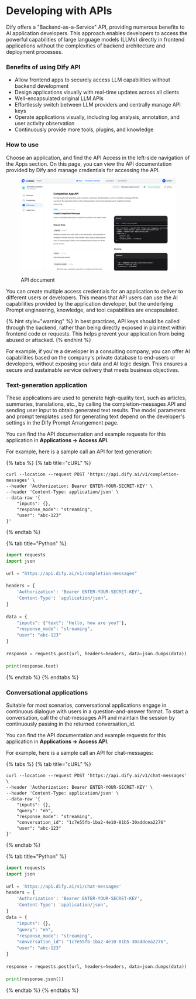 # Developing with APIs

Dify offers a "Backend-as-a-Service" API, providing numerous benefits to AI application developers. This approach enables developers to access the powerful capabilities of large language models (LLMs) directly in frontend applications without the complexities of backend architecture and deployment processes.

### Benefits of using Dify API

* Allow frontend apps to securely access LLM capabilities without backend development
* Design applications visually with real-time updates across all clients
* Well-encapsulated original LLM APIs
* Effortlessly switch between LLM providers and centrally manage API keys
* Operate applications visually, including log analysis, annotation, and user activity observation
* Continuously provide more tools, plugins, and knowledge

### How to use

Choose an application, and find the API Access in the left-side navigation of the Apps section. On this page, you can view the API documentation provided by Dify and manage credentials for accessing the API.

<figure><img src="/en/.gitbook/assets/guides\application-publishing\launch-your-webapp-quickly/API Access.png" alt=""><figcaption><p>API document</p></figcaption></figure>

You can create multiple access credentials for an application to deliver to different users or developers. This means that API users can use the AI capabilities provided by the application developer, but the underlying Prompt engineering, knowledge, and tool capabilities are encapsulated.

{% hint style="warning" %}
In best practices, API keys should be called through the backend, rather than being directly exposed in plaintext within frontend code or requests. This helps prevent your application from being abused or attacked.
{% endhint %}

For example, if you're a developer in a consulting company, you can offer AI capabilities based on the company's private database to end-users or developers, without exposing your data and AI logic design. This ensures a secure and sustainable service delivery that meets business objectives.

### Text-generation application

These applications are used to generate high-quality text, such as articles, summaries, translations, etc., by calling the completion-messages API and sending user input to obtain generated text results. The model parameters and prompt templates used for generating text depend on the developer's settings in the Dify Prompt Arrangement page.

You can find the API documentation and example requests for this application in **Applications -> Access API**.

For example, here is a sample call an API for text generation:

{% tabs %}
{% tab title="cURL" %} 
```
curl --location --request POST 'https://api.dify.ai/v1/completion-messages' \
--header 'Authorization: Bearer ENTER-YOUR-SECRET-KEY' \
--header 'Content-Type: application/json' \
--data-raw '{
    "inputs": {},
    "response_mode": "streaming",
    "user": "abc-123"
}'
```
{% endtab %}

{% tab title="Python" %} 
```python
import requests
import json

url = "https://api.dify.ai/v1/completion-messages"

headers = {
    'Authorization': 'Bearer ENTER-YOUR-SECRET-KEY',
    'Content-Type': 'application/json',
}

data = {
    "inputs": {"text": 'Hello, how are you?'},
    "response_mode": "streaming",
    "user": "abc-123"
}

response = requests.post(url, headers=headers, data=json.dumps(data))

print(response.text)
```
{% endtab %}
{% endtabs %}

### Conversational applications

Suitable for most scenarios, conversational applications engage in continuous dialogue with users in a question-and-answer format. To start a conversation, call the chat-messages API and maintain the session by continuously passing in the returned conversation\_id.

You can find the API documentation and example requests for this application in **Applications -> Access API**.

For example, here is a sample call an API for chat-messages:

{% tabs %}
{% tab title="cURL" %} 
```
curl --location --request POST 'https://api.dify.ai/v1/chat-messages' \
--header 'Authorization: Bearer ENTER-YOUR-SECRET-KEY' \
--header 'Content-Type: application/json' \
--data-raw '{
    "inputs": {},
    "query": "eh",
    "response_mode": "streaming",
    "conversation_id": "1c7e55fb-1ba2-4e10-81b5-30addcea2276"
    "user": "abc-123"
}'

```
{% endtab %}

{% tab title="Python" %} 
```python
import requests
import json

url = 'https://api.dify.ai/v1/chat-messages'
headers = {
    'Authorization': 'Bearer ENTER-YOUR-SECRET-KEY',
    'Content-Type': 'application/json',
}
data = {
    "inputs": {},
    "query": "eh",
    "response_mode": "streaming",
    "conversation_id": "1c7e55fb-1ba2-4e10-81b5-30addcea2276",
    "user": "abc-123"
}

response = requests.post(url, headers=headers, data=json.dumps(data))

print(response.json())
```
{% endtab %}
{% endtabs %}
